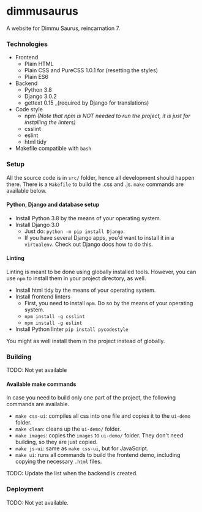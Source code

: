# dimmusaurus
A website for Dimmu Saurus, reincarnation 7.

### Technologies
* Frontend
  * Plain HTML
  * Plain CSS and PureCSS 1.0.1 for (resetting the styles)
  * Plain ES6
* Backend
  * Python 3.8
  * Django 3.0.2
  * gettext 0.15 _(required by Django for translations)
* Code style
  * npm _(Note that npm is NOT needed to run the project, it is just for installing the linters)_
  * csslint
  * eslint
  * html tidy
* Makefile compatible with `bash`

### Setup
All the source code is in `src/` folder, hence all development should happen there. There is a `Makefile` to build the .css and .js. `make` commands are available below.

#### Python, Django and database setup
* Install Python 3.8 by the means of your operating system.
* Install Django 3.0
  * Just do: `python -m pip install Django`.
  * If you have several Django apps, you'd want to install it in a `virtualenv`. Check out Django docs how to do this.

#### Linting
Linting is meant to be done using globally installed tools. However, you can use `npm` to install them in your project directory, as well.

* Install html tidy by the means of your operating system.
* Install frontend linters
  * First, you need to install `npm`. Do so by the means of your operating system.
  * `npm install -g csslint`
  * `npm install -g eslint`
* Install Python linter `pip install pycodestyle`

 You might as well install them in the project instead of globally.

### Building
TODO: Not yet available

#### Available make commands
In case you need to build only one part of the project, the following commands are available.

* `make css-ui`: compiles all css into one file and copies it to the `ui-demo` folder.
* `make clean`: cleans up the `ui-demo/` folder.
* `make images`: copies the `images` to `ui-demo/` folder. They don't need building, so they are just copied.
* `make js-ui`: same as `make css-ui`, but for JavaScript.
* `make ui`: runs all commands to build the frontend demo, including copying the necessary `.html` files.

TODO: Update the list when the backend is created.

### Deployment
TODO: Not yet available.
